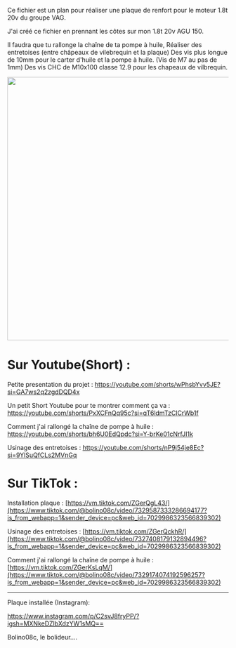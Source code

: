 Ce fichier est un plan pour réaliser une plaque de renfort pour le moteur 1.8t 20v du groupe VAG.

J'ai créé ce fichier en prennant les côtes sur mon 1.8t 20v AGU 150.

Il faudra que tu rallonge la chaîne de ta pompe à huile, 
Réaliser des entretoises (entre châpeaux de vilebrequin et la plaque)
Des vis plus longue de 10mm pour le carter d'huile et la pompe à huile. (Vis de M7 au pas de 1mm)
Des vis CHC de M10x100 classe 12.9 pour les chapeaux de vilbrequin.

<img src="https://github.com/Bolino08C/Renfortbloc1820vt/blob/main/3D%20Plaque%20renfort%20bloc%201.8%2020vt.png" width="600" />

Sur Youtube(Short) :
=============

Petite presentation du projet :
https://youtube.com/shorts/wPhsbYvv5JE?si=GA7ws2q2zgdDQD4x

Un petit Short Youtube pour te montrer comment ça va : 
https://youtube.com/shorts/PxXCFnQq95c?si=qT6ldmTzClCrWb1f

Comment j'ai rallongé la chaîne de pompe à huile :
https://youtube.com/shorts/bh6U0EdQpdc?si=Y-brKe01cNrfJI1k

Usinage des entretoises :
https://youtube.com/shorts/nP9j54je8Ec?si=9YlSuQfCLs2MVnGq

Sur TikTok : 
============

Installation plaque :
[https://vm.tiktok.com/ZGerQgL43/](https://www.tiktok.com/@bolino08c/video/7329587333286694177?is_from_webapp=1&sender_device=pc&web_id=7029986323566839302)

Usinage des entretoises :
[https://vm.tiktok.com/ZGerQckhR/](https://www.tiktok.com/@bolino08c/video/7327408179132894496?is_from_webapp=1&sender_device=pc&web_id=7029986323566839302)

Comment j'ai rallongé la chaîne de pompe à huile :
[https://vm.tiktok.com/ZGerKsLqM/](https://www.tiktok.com/@bolino08c/video/7329174074192596257?is_from_webapp=1&sender_device=pc&web_id=7029986323566839302)

-------

Plaque installée (Instagram):

https://www.instagram.com/p/C2svJ8fryPP/?igsh=MXNkeDZlbXdzYW1sMQ==

 
Bolino08c, le bolideur....
